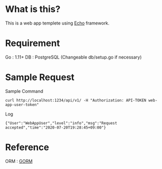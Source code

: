 # What is this?

This is a web app templete using [Echo](https://echo.labstack.com/) framework.

# Requirement

Go : 1.11+
DB : PostgreSQL (Changeable db/setup.go if necessary)

# Sample Request

Sample Command

```
curl http://localhost:1234/api/v1/ -H "Authorization: API-TOKEN web-app-user-token"
```

Log

```
{"User":"WebAppUser","level":"info","msg":"Request accepted","time":"2020-07-20T19:28:45+09:00"}
```

# Reference

ORM : [GORM](https://gorm.io/docs/index.html)